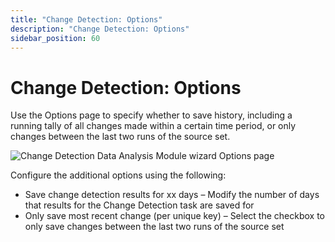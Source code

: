 ```yaml
---
title: "Change Detection: Options"
description: "Change Detection: Options"
sidebar_position: 60
---
```


# Change Detection: Options

Use the Options page to specify whether to save history, including a running tally of all changes
made within a certain time period, or only changes between the last two runs of the source set.

![Change Detection Data Analysis Module wizard Options page](/images/accessanalyzer/12.0/admin/analysis/changedetection/options.webp)

Configure the additional options using the following:

- Save change detection results for xx days – Modify the number of days that results for the Change
  Detection task are saved for
- Only save most recent change (per unique key) – Select the checkbox to only save changes between
  the last two runs of the source set
